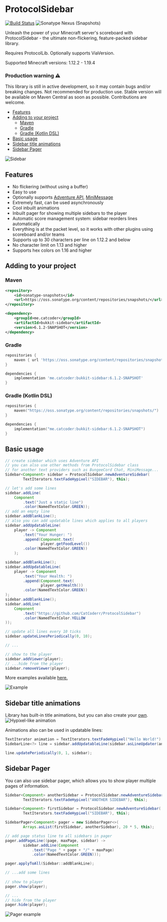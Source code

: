 # ProtocolSidebar 

[![Build Status](https://github.com/CatCoderr/ProtocolSidebar/actions/workflows/maven-publish.yaml/badge.svg?branch=dev)](https://github.com/CatCoderr/ProtocolSidebar/actions/workflows/maven-publish.yaml)
![Sonatype Nexus (Snapshots)](https://img.shields.io/nexus/s/me.catcoder/bukkit-sidebar?server=https%3A%2F%2Foss.sonatype.org)

Unleash the power of your Minecraft server's scoreboard with ProtocolSidebar - the ultimate non-flickering, feature-packed sidebar library.

Requires ProtocolLib. Optionally supports ViaVersion.

Supported Minecraft versions: 1.12.2 - 1.19.4

### Production warning ⚠️

This library is still in active development, so it may contain bugs and/or breaking changes.
Not recommended for production use. Stable version will be available on Maven Central as soon as possible.
Contributions are welcome.

* [Features](#features)
* [Adding to your project](#adding-to-your-project)
  * [Maven](#maven)
  * [Gradle](#gradle)
  * [Gradle (Kotlin DSL)](#gradle-kotlin-dsl)
* [Basic usage](#basic-usage)
* [Sidebar title animations](#sidebar-title-animations)
* [Sidebar Pager](#sidebar-pager)

![Sidebar](https://github.com/CatCoderr/ProtocolSidebar/raw/master/assets/sidebar.gif)

## Features

* No flickering (without using a buffer)
* Easy to use
* Optionally supports [Adventure API](https://docs.advntr.dev/text.html), [MiniMessage](https://docs.advntr.dev/minimessage/index.html)
* Extremely fast, can be used asynchronously
* Cool inbuilt animations
* Inbuilt pager for showing multiple sidebars to the player
* Automatic score management system: sidebar reorders lines automatically
* Everything is at the packet level, so it works with other plugins using scoreboard and/or teams
* Supports up to 30 characters per line on 1.12.2 and below
* No character limit on 1.13 and higher
* Supports hex colors on 1.16 and higher

## Adding to your project

### Maven

```xml
<repository>
    <id>sonatype-snapshots</id>
    <url>https://oss.sonatype.org/content/repositories/snapshots/</url>
</repository>
```
```xml
<dependency>
    <groupId>me.catcoder</groupId>
    <artifactId>bukkit-sidebar</artifactId>
    <version>6.1.2-SNAPSHOT</version>
</dependency>
```

### Gradle

```groovy
repositories {
    maven { url 'https://oss.sonatype.org/content/repositories/snapshots/' }
}
```
```groovy
dependencies {
    implementation 'me.catcoder:bukkit-sidebar:6.1.2-SNAPSHOT'
}
```

### Gradle (Kotlin DSL)

```kotlin
repositories {
    maven("https://oss.sonatype.org/content/repositories/snapshots/")
}
```
```kotlin
dependencies {
    implementation("me.catcoder:bukkit-sidebar:6.1.2-SNAPSHOT")
}
```

## Basic usage

```java
// create sidebar which uses Adventure API
// you can also use other methods from ProtocolSidebar class
// for another text providers such as BungeeCord Chat, MiniMessage...
Sidebar<Component> sidebar = ProtocolSidebar.newAdventureSidebar(
        TextIterators.textFadeHypixel("SIDEBAR"), this);

// let's add some lines
sidebar.addLine(
    Component
        .text("Just a static line")
        .color(NamedTextColor.GREEN));
// add an empty line
sidebar.addBlankLine();
// also you can add updatable lines which applies to all players
sidebar.addUpdatableLine(
    player -> Component
        .text("Your Hunger: ")
        .append(Component.text(
                player.getFoodLevel())
        .color(NamedTextColor.GREEN))
    );

sidebar.addBlankLine();
sidebar.addUpdatableLine(
    player -> Component
        .text("Your Health: ")
        .append(Component.text(
                player.getHealth())
        .color(NamedTextColor.GREEN))
);
sidebar.addBlankLine();
sidebar.addLine(
    Component
        .text("https://github.com/CatCoderr/ProtocolSidebar")
        .color(NamedTextColor.YELLOW
));

// update all lines every 10 ticks
sidebar.updateLinesPeriodically(0, 10);

// ...

// show to the player
sidebar.addViewer(player);
// ...hide from the player
sidebar.removeViewer(player);
```

More examples available [here.](https://github.com/CatCoderr/ProtocolSidebar/tree/master/test-plugin/src/main/java/me/catcoder/sidebar)

![Example](https://github.com/CatCoderr/ProtocolSidebar/raw/master/assets/nice_example.gif)

## Sidebar title animations

Library has built-in title animations, but you can also create your [own](https://github.com/CatCoderr/ProtocolSidebar/blob/master/src/main/java/me/catcoder/sidebar/text/TextIterator.java).
![Hypixel-like animation](https://github.com/CatCoderr/ProtocolSidebar/raw/master/assets/animation_example.gif)

Animations also can be used in updatable lines:

```java
TextIterator animation = TextIterators.textFadeHypixel("Hello World!");
SidebarLine<?> line = sidebar.addUpdatableLine(sidebar.asLineUpdater(animation));

line.updatePeriodically(0, 1, sidebar);
```

## Sidebar Pager

You can also use sidebar pager, which allows you to show player multiple pages of information.
```java
Sidebar<Component> anotherSidebar = ProtocolSidebar.newAdventureSidebar(
        TextIterators.textFadeHypixel("ANOTHER SIDEBAR"), this);

Sidebar<Component> firstSidebar = ProtocolSidebar.newAdventureSidebar(
        TextIterators.textFadeHypixel("SIDEBAR"), this);

SidebarPager<Component> pager = new SidebarPager<>(
        Arrays.asList(firstSidebar, anotherSidebar), 20 * 5, this);

// add page status line to all sidebars in pager
pager.addPageLine((page, maxPage, sidebar) ->
        sidebar.addLine(Component
            .text("Page " + page + "/" + maxPage)
            .color(NamedTextColor.GREEN)));

pager.applyToAll(Sidebar::addBlankLine);

// ...add some lines
        
// show to player
pager.show(player);

// ...
// hide from the player
pager.hide(player);
```

![Pager example](https://github.com/CatCoderr/ProtocolSidebar/raw/master/assets/pager_example.gif)
